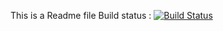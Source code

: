 This is a Readme file
Build status : [![Build Status](http://seliiuvd05437.seli.gic.ericsson.se:8080/buildStatus/icon?job=instavote%2Fworker-build)](http://seliiuvd05437.seli.gic.ericsson.se:8080/job/instavote/job/worker-build/)
